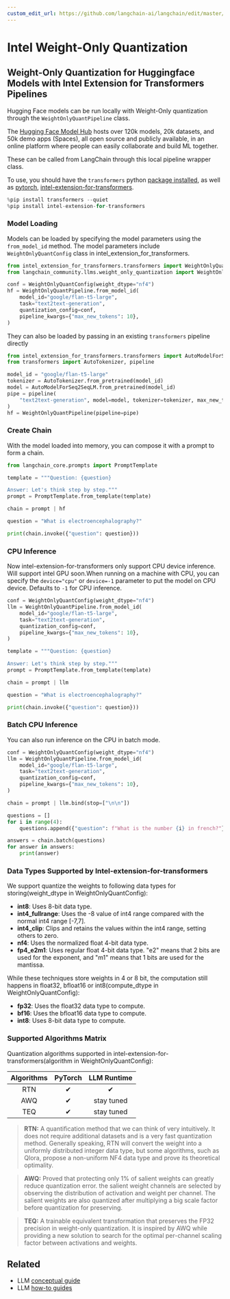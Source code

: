 ```yaml
---
custom_edit_url: https://github.com/langchain-ai/langchain/edit/master/docs/docs/integrations/llms/weight_only_quantization.ipynb
---
```

# Intel Weight-Only Quantization
## Weight-Only Quantization for Huggingface Models with Intel Extension for Transformers Pipelines

Hugging Face models can be run locally with Weight-Only quantization through the `WeightOnlyQuantPipeline` class.

The [Hugging Face Model Hub](https://huggingface.co/models) hosts over 120k models, 20k datasets, and 50k demo apps (Spaces), all open source and publicly available, in an online platform where people can easily collaborate and build ML together.

These can be called from LangChain through this local pipeline wrapper class.

To use, you should have the ``transformers`` python [package installed](https://pypi.org/project/transformers/), as well as [pytorch](https://pytorch.org/get-started/locally/), [intel-extension-for-transformers](https://github.com/intel/intel-extension-for-transformers).


```python
%pip install transformers --quiet
%pip install intel-extension-for-transformers
```

### Model Loading

Models can be loaded by specifying the model parameters using the `from_model_id` method. The model parameters include `WeightOnlyQuantConfig` class in intel_extension_for_transformers.


```python
from intel_extension_for_transformers.transformers import WeightOnlyQuantConfig
from langchain_community.llms.weight_only_quantization import WeightOnlyQuantPipeline

conf = WeightOnlyQuantConfig(weight_dtype="nf4")
hf = WeightOnlyQuantPipeline.from_model_id(
    model_id="google/flan-t5-large",
    task="text2text-generation",
    quantization_config=conf,
    pipeline_kwargs={"max_new_tokens": 10},
)
```

They can also be loaded by passing in an existing `transformers` pipeline directly


```python
from intel_extension_for_transformers.transformers import AutoModelForSeq2SeqLM
from transformers import AutoTokenizer, pipeline

model_id = "google/flan-t5-large"
tokenizer = AutoTokenizer.from_pretrained(model_id)
model = AutoModelForSeq2SeqLM.from_pretrained(model_id)
pipe = pipeline(
    "text2text-generation", model=model, tokenizer=tokenizer, max_new_tokens=10
)
hf = WeightOnlyQuantPipeline(pipeline=pipe)
```

### Create Chain

With the model loaded into memory, you can compose it with a prompt to
form a chain.


```python
from langchain_core.prompts import PromptTemplate

template = """Question: {question}

Answer: Let's think step by step."""
prompt = PromptTemplate.from_template(template)

chain = prompt | hf

question = "What is electroencephalography?"

print(chain.invoke({"question": question}))
```

### CPU Inference

Now intel-extension-for-transformers only support CPU device inference. Will support intel GPU soon.When running on a machine with CPU, you can specify the `device="cpu"` or `device=-1` parameter to put the model on CPU device.
Defaults to `-1` for CPU inference.


```python
conf = WeightOnlyQuantConfig(weight_dtype="nf4")
llm = WeightOnlyQuantPipeline.from_model_id(
    model_id="google/flan-t5-large",
    task="text2text-generation",
    quantization_config=conf,
    pipeline_kwargs={"max_new_tokens": 10},
)

template = """Question: {question}

Answer: Let's think step by step."""
prompt = PromptTemplate.from_template(template)

chain = prompt | llm

question = "What is electroencephalography?"

print(chain.invoke({"question": question}))
```

### Batch CPU Inference

You can also run inference on the CPU in batch mode.


```python
conf = WeightOnlyQuantConfig(weight_dtype="nf4")
llm = WeightOnlyQuantPipeline.from_model_id(
    model_id="google/flan-t5-large",
    task="text2text-generation",
    quantization_config=conf,
    pipeline_kwargs={"max_new_tokens": 10},
)

chain = prompt | llm.bind(stop=["\n\n"])

questions = []
for i in range(4):
    questions.append({"question": f"What is the number {i} in french?"})

answers = chain.batch(questions)
for answer in answers:
    print(answer)
```

### Data Types Supported by Intel-extension-for-transformers

We support quantize the weights to following data types for storing(weight_dtype in WeightOnlyQuantConfig):

* **int8**: Uses 8-bit data type.
* **int4_fullrange**: Uses the -8 value of int4 range compared with the normal int4 range [-7,7].
* **int4_clip**: Clips and retains the values within the int4 range, setting others to zero.
* **nf4**: Uses the normalized float 4-bit data type.
* **fp4_e2m1**: Uses regular float 4-bit data type. "e2" means that 2 bits are used for the exponent, and "m1" means that 1 bits are used for the mantissa.

While these techniques store weights in 4 or 8 bit, the computation still happens in float32, bfloat16 or int8(compute_dtype in WeightOnlyQuantConfig):
* **fp32**: Uses the float32 data type to compute.
* **bf16**: Uses the bfloat16 data type to compute.
* **int8**: Uses 8-bit data type to compute.

### Supported Algorithms Matrix

Quantization algorithms supported in intel-extension-for-transformers(algorithm in WeightOnlyQuantConfig):

| Algorithms |   PyTorch  |    LLM Runtime    |
|:--------------:|:----------:|:----------:|
|       RTN      |  &#10004;  |  &#10004;  |
|       AWQ      |  &#10004;  | stay tuned |
|      TEQ      | &#10004; | stay tuned |
> **RTN:** A quantification method that we can think of very intuitively. It does not require additional datasets and is a very fast quantization method. Generally speaking, RTN will convert the weight into a uniformly distributed integer data type, but some algorithms, such as Qlora, propose a non-uniform NF4 data type and prove its theoretical optimality.

> **AWQ:** Proved that protecting only 1% of salient weights can greatly reduce quantization error. the salient weight channels are selected by observing the distribution of activation and weight per channel. The salient weights are also quantized after multiplying a big scale factor before quantization for preserving.

> **TEQ:** A trainable equivalent transformation that preserves the FP32 precision in weight-only quantization. It is inspired by AWQ while providing a new solution to search for the optimal per-channel scaling factor between activations and weights.



## Related

- LLM [conceptual guide](/docs/concepts/#llms)
- LLM [how-to guides](/docs/how_to/#llms)
